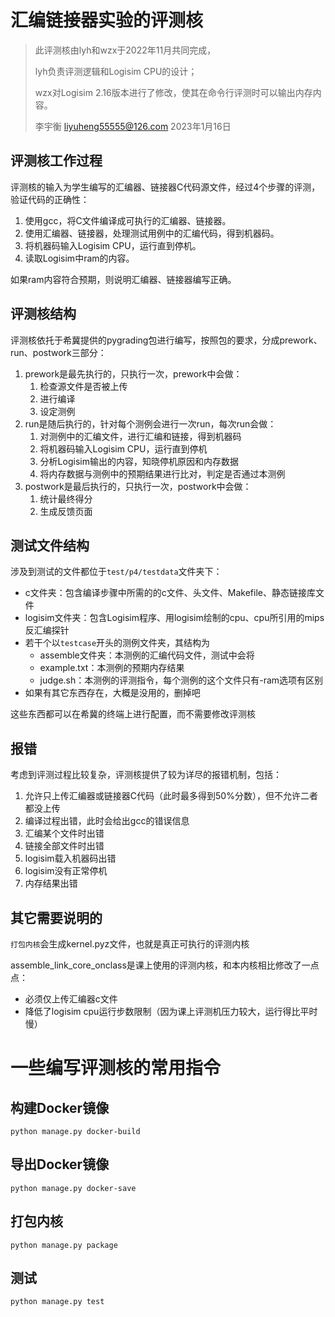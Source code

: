 # 汇编链接器实验的评测核

> 此评测核由lyh和wzx于2022年11月共同完成，
> 
> lyh负责评测逻辑和Logisim CPU的设计；
> 
> wzx对Logisim 2.16版本进行了修改，使其在命令行评测时可以输出内存内容。
> 
> 李宇衡 liyuheng55555@126.com 2023年1月16日

## 评测核工作过程

评测核的输入为学生编写的汇编器、链接器C代码源文件，经过4个步骤的评测，验证代码的正确性：
1. 使用gcc，将C文件编译成可执行的汇编器、链接器。
2. 使用汇编器、链接器，处理测试用例中的汇编代码，得到机器码。
3. 将机器码输入Logisim CPU，运行直到停机。
4. 读取Logisim中ram的内容。

如果ram内容符合预期，则说明汇编器、链接器编写正确。

## 评测核结构

评测核依托于希冀提供的pygrading包进行编写，按照包的要求，分成prework、run、postwork三部分：
1. prework是最先执行的，只执行一次，prework中会做：
   1. 检查源文件是否被上传
   2. 进行编译
   3. 设定测例
2. run是随后执行的，针对每个测例会进行一次run，每次run会做：
   1. 对测例中的汇编文件，进行汇编和链接，得到机器码
   2. 将机器码输入Logisim CPU，运行直到停机 
   3. 分析Logisim输出的内容，知晓停机原因和内存数据
   4. 将内存数据与测例中的预期结果进行比对，判定是否通过本测例
3. postwork是最后执行的，只执行一次，postwork中会做：
   1. 统计最终得分
   2. 生成反馈页面

## 测试文件结构

涉及到测试的文件都位于`test/p4/testdata`文件夹下：
- c文件夹：包含编译步骤中所需的的c文件、头文件、Makefile、静态链接库文件
- logisim文件夹：包含Logisim程序、用logisim绘制的cpu、cpu所引用的mips反汇编探针
- 若干个以`testcase`开头的测例文件夹，其结构为
  - assemble文件夹：本测例的汇编代码文件，测试中会将
  - example.txt：本测例的预期内存结果
  - judge.sh：本测例的评测指令，每个测例的这个文件只有-ram选项有区别
- 如果有其它东西存在，大概是没用的，删掉吧

这些东西都可以在希冀的终端上进行配置，而不需要修改评测核

## 报错

考虑到评测过程比较复杂，评测核提供了较为详尽的报错机制，包括：
1. 允许只上传汇编器或链接器C代码（此时最多得到50%分数），但不允许二者都没上传
2. 编译过程出错，此时会给出gcc的错误信息
3. 汇编某个文件时出错
4. 链接全部文件时出错
5. logisim载入机器码出错
6. logisim没有正常停机
7. 内存结果出错

## 其它需要说明的

`打包内核`会生成kernel.pyz文件，也就是真正可执行的评测内核

assemble_link_core_onclass是课上使用的评测内核，和本内核相比修改了一点点：
- 必须仅上传汇编器c文件
- 降低了logisim cpu运行步数限制（因为课上评测机压力较大，运行得比平时慢）

# 一些编写评测核的常用指令

## 构建Docker镜像
```shell
python manage.py docker-build
```

## 导出Docker镜像
```shell
python manage.py docker-save
```

## 打包内核

```shell
python manage.py package
```

## 测试

```shell
python manage.py test
```
